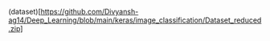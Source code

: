(dataset)[https://github.com/Divyansh-ag14/Deep_Learning/blob/main/keras/image_classification/Dataset_reduced.zip]
